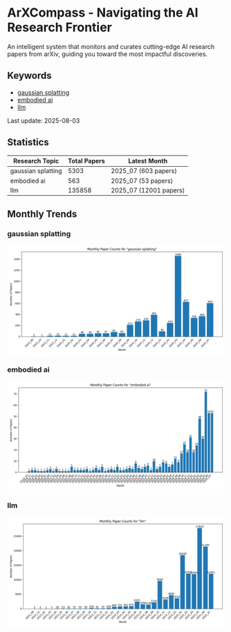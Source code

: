 # ArXCompass - Navigating the AI Research Frontier
An intelligent system that monitors and curates cutting-edge AI research papers from arXiv, guiding you toward the most impactful discoveries.

## Keywords

- [gaussian splatting](gaussian_splatting/)
- [embodied ai](embodied_ai/)
- [llm](llm/)

Last update: 2025-08-03

## Statistics

| Research Topic | Total Papers | Latest Month |
| --- | --- | --- |
| gaussian splatting | 5303 | 2025_07 (603 papers) |
| embodied ai | 563 | 2025_07 (53 papers) |
| llm | 135858 | 2025_07 (12001 papers) |

## Monthly Trends

### gaussian splatting

![Monthly Paper Counts for gaussian splatting](gaussian_splatting/monthly_stats.png)

### embodied ai

![Monthly Paper Counts for embodied ai](embodied_ai/monthly_stats.png)

### llm

![Monthly Paper Counts for llm](llm/monthly_stats.png)

